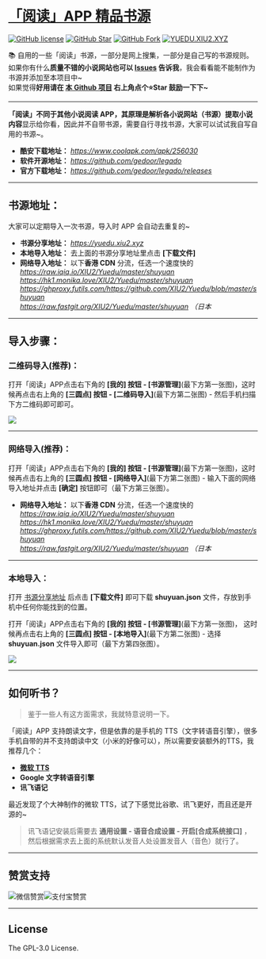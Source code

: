 # [「阅读」APP 精品书源](https://github.com/XIU2/Yuedu)

[![GitHub license](https://img.shields.io/badge/license-GPL--3.0-orange?style=flat-square&color=0f6adb&logo=github)](https://github.com/XIU2/yuedu/)
[![GitHub Star](https://img.shields.io/github/stars/XIU2/yuedu.svg?style=flat-square&label=Star&color=0f6adb&logo=github)](https://github.com/XIU2/yuedu/)
[![GitHub Fork](https://img.shields.io/github/forks/XIU2/yuedu.svg?style=flat-square&label=Fork&color=0f6adb&logo=github)](https://github.com/XIU2/yuedu/)
[![YUEDU.XIU2.XYZ](https://img.shields.io/static/v1?label=%20&message=YUEDU.XIU2.XYZ&style=flat-square&labelColor=1172EB&color=0f6adb&logo=data:image/png;base64,iVBORw0KGgoAAAANSUhEUgAAABAAAAAQCAYAAAAf8/9hAAAA1ElEQVR42mMULHr9n4ECwEhVA971ijDUb/7CMPnAD4Y4M3aGCeG8ODUKFb/BNCDYgI1hdiwfXBIbQFcDNwBkO0wQXRGyHDofqwHOaiwMq9MFGDwnvWfw0WNnyHbgYnCf+J7h9KO/xBkAYuPzN1EGoIcDLnnaGUCRF5D5INqk/R3DvTf/iI8FmAtgBtRt+sJw8ckfho1ZAnAxnAYgawYBH21WhkVJ/HAxgglJlJuR4cnHfwzsLIwo/o8yYWOYEsnH8PHbP4bStV8Y1lz4hZmUyQEUGwAAWJ624X5VLdcAAAAASUVORK5CYII=)](https://yuedu.xiu2.xyz)

📚 自用的一些「阅读」书源，一部分是网上搜集，一部分是自己写的书源规则。  
如果你有什么**质量不错的小说网站也可以 [Issues](https://github.com/XIU2/Yuedu/issues/new/choose) 告诉我**，我会看看能不能制作为书源并添加至本项目中~  
如果觉得**好用请在 [本 Github 项目](https://github.com/XIU2/Yuedu) 右上角点个⭐Star 鼓励一下下~**   

****

**「阅读」**不同于其他小说阅读 APP，其原理是**解析各小说网站（书源）提取小说内容**显示给你看，因此并不自带书源，需要自行寻找书源，大家可以试试我自写自用的书源~。  

- **酷安下载地址：** _https://www.coolapk.com/apk/256030_  
- **软件开源地址：** _https://github.com/gedoor/legado_  
- **官方下载地址：** _https://github.com/gedoor/legado/releases_  

****

## 书源地址：
大家可以定期导入一次书源，导入时 APP 会自动去重复的~
- **书源分享地址：** _https://yuedu.xiu2.xyz_  
- **本地导入地址：** 去上面的书源分享地址里点击 **\[下载文件\]**  
- **网络导入地址：** 以下**香港 CDN** 分流，任选一个速度快的  
_https://raw.iqiq.io/XIU2/Yuedu/master/shuyuan_  
_https://hk1.monika.love/XIU2/Yuedu/master/shuyuan_  
_https://ghproxy.futils.com/https://github.com/XIU2/Yuedu/blob/master/shuyuan_  
_https://raw.fastgit.org/XIU2/Yuedu/master/shuyuan （日本_  

****

## 导入步骤：
### 二维码导入(推荐)：
打开「阅读」APP点击右下角的 **\[我的\] 按钮 - \[书源管理\]**(最下方第一张图)，这时候再点击右上角的 **\[三圆点\] 按钮 - \[二维码导入\]**(最下方第二张图) - 然后手机扫描下方二维码即可即可。  

![](https://cdn.staticaly.com/gh/XIU2/Yuedu/master/dist/img/img-02.png)

****

### 网络导入(推荐)：
打开「阅读」APP点击右下角的 **\[我的\] 按钮 - \[书源管理\]**(最下方第一张图)，这时候再点击右上角的 **\[三圆点\] 按钮 - \[网络导入\]**(最下方第二张图) - 输入下面的网络导入地址并点击 **\[确定\]** 按钮即可（最下方第三张图）。  
- **网络导入地址：** 以下**香港 CDN** 分流，任选一个速度快的  
_https://raw.iqiq.io/XIU2/Yuedu/master/shuyuan_  
_https://hk1.monika.love/XIU2/Yuedu/master/shuyuan_  
_https://ghproxy.futils.com/https://github.com/XIU2/Yuedu/blob/master/shuyuan_  
_https://raw.fastgit.org/XIU2/Yuedu/master/shuyuan （日本_  

****

### 本地导入：
打开 [书源分享地址](https://yuedu.xiu2.xyz) 后点击 **\[下载文件\]** 即可下载 **shuyuan.json** 文件，存放到手机中任何你能找到的位置。  

打开「阅读」APP点击右下角的 **\[我的\] 按钮 - \[书源管理\]**(最下方第一张图)， 这时候再点击右上角的 **\[三圆点\] 按钮 - \[本地导入\]**(最下方第二张图) - 选择 **shuyuan.json** 文件导入即可（最下方第四张图）。  

![](https://cdn.staticaly.com/gh/XIU2/Yuedu/master/dist/img/img-04.png)

****

## 如何听书？

> 鉴于一些人有这方面需求，我就特意说明一下。  

「阅读」APP 支持朗读文字，但是依靠的是手机的 TTS（文字转语音引擎），很多手机自带的并不支持朗读中文（小米的好像可以），所以需要安装额外的TTS，我推荐几个：
- **[微软 TTS](https://github.com/ag2s20150909/TTS)**
- **Google 文字转语音引擎**  
- **讯飞语记**  

最近发现了个大神制作的微软 TTS，试了下感觉比谷歌、讯飞更好，而且还是开源的~

> 讯飞语记安装后需要去 **通用设置 - 语音合成设置 - 开启\[合成系统接口\]** ，然后根据需求去上面的系统默认发音人处设置发音人（音色）就行了。  

****

## 赞赏支持

![微信赞赏](https://cdn.staticaly.com/gh/XIU2/XIU2/master/img/zs-01.png)![支付宝赞赏](https://cdn.staticaly.com/gh/XIU2/XIU2/master/img/zs-02.png)

****

## License

The GPL-3.0 License.